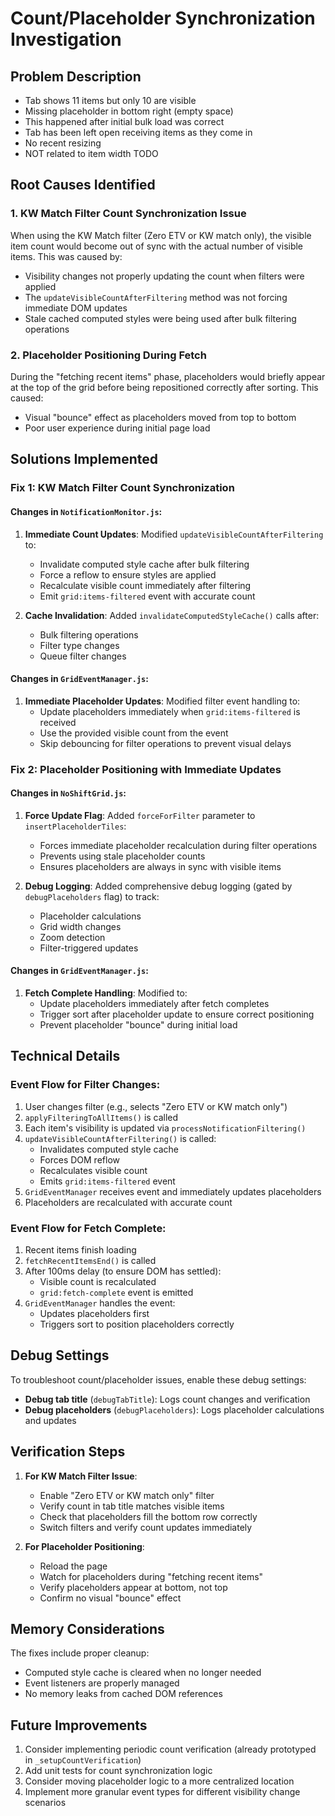 # Count/Placeholder Synchronization Investigation

## Problem Description

- Tab shows 11 items but only 10 are visible
- Missing placeholder in bottom right (empty space)
- This happened after initial bulk load was correct
- Tab has been left open receiving items as they come in
- No recent resizing
- NOT related to item width TODO

## Root Causes Identified

### 1. **KW Match Filter Count Synchronization Issue**

When using the KW Match filter (Zero ETV or KW match only), the visible item count would become out of sync with the actual number of visible items. This was caused by:

- Visibility changes not properly updating the count when filters were applied
- The `updateVisibleCountAfterFiltering` method was not forcing immediate DOM updates
- Stale cached computed styles were being used after bulk filtering operations

### 2. **Placeholder Positioning During Fetch**

During the "fetching recent items" phase, placeholders would briefly appear at the top of the grid before being repositioned correctly after sorting. This caused:

- Visual "bounce" effect as placeholders moved from top to bottom
- Poor user experience during initial page load

## Solutions Implemented

### Fix 1: KW Match Filter Count Synchronization

#### Changes in `NotificationMonitor.js`:

1. **Immediate Count Updates**: Modified `updateVisibleCountAfterFiltering` to:

    - Invalidate computed style cache after bulk filtering
    - Force a reflow to ensure styles are applied
    - Recalculate visible count immediately after filtering
    - Emit `grid:items-filtered` event with accurate count

2. **Cache Invalidation**: Added `invalidateComputedStyleCache()` calls after:
    - Bulk filtering operations
    - Filter type changes
    - Queue filter changes

#### Changes in `GridEventManager.js`:

1. **Immediate Placeholder Updates**: Modified filter event handling to:
    - Update placeholders immediately when `grid:items-filtered` is received
    - Use the provided visible count from the event
    - Skip debouncing for filter operations to prevent visual delays

### Fix 2: Placeholder Positioning with Immediate Updates

#### Changes in `NoShiftGrid.js`:

1. **Force Update Flag**: Added `forceForFilter` parameter to `insertPlaceholderTiles`:

    - Forces immediate placeholder recalculation during filter operations
    - Prevents using stale placeholder counts
    - Ensures placeholders are always in sync with visible items

2. **Debug Logging**: Added comprehensive debug logging (gated by `debugPlaceholders` flag) to track:
    - Placeholder calculations
    - Grid width changes
    - Zoom detection
    - Filter-triggered updates

#### Changes in `GridEventManager.js`:

1. **Fetch Complete Handling**: Modified to:
    - Update placeholders immediately after fetch completes
    - Trigger sort after placeholder update to ensure correct positioning
    - Prevent placeholder "bounce" during initial load

## Technical Details

### Event Flow for Filter Changes:

1. User changes filter (e.g., selects "Zero ETV or KW match only")
2. `applyFilteringToAllItems()` is called
3. Each item's visibility is updated via `processNotificationFiltering()`
4. `updateVisibleCountAfterFiltering()` is called:
    - Invalidates computed style cache
    - Forces DOM reflow
    - Recalculates visible count
    - Emits `grid:items-filtered` event
5. `GridEventManager` receives event and immediately updates placeholders
6. Placeholders are recalculated with accurate count

### Event Flow for Fetch Complete:

1. Recent items finish loading
2. `fetchRecentItemsEnd()` is called
3. After 100ms delay (to ensure DOM has settled):
    - Visible count is recalculated
    - `grid:fetch-complete` event is emitted
4. `GridEventManager` handles the event:
    - Updates placeholders first
    - Triggers sort to position placeholders correctly

## Debug Settings

To troubleshoot count/placeholder issues, enable these debug settings:

- **Debug tab title** (`debugTabTitle`): Logs count changes and verification
- **Debug placeholders** (`debugPlaceholders`): Logs placeholder calculations and updates

## Verification Steps

1. **For KW Match Filter Issue**:

    - Enable "Zero ETV or KW match only" filter
    - Verify count in tab title matches visible items
    - Check that placeholders fill the bottom row correctly
    - Switch filters and verify count updates immediately

2. **For Placeholder Positioning**:
    - Reload the page
    - Watch for placeholders during "fetching recent items"
    - Verify placeholders appear at bottom, not top
    - Confirm no visual "bounce" effect

## Memory Considerations

The fixes include proper cleanup:

- Computed style cache is cleared when no longer needed
- Event listeners are properly managed
- No memory leaks from cached DOM references

## Future Improvements

1. Consider implementing periodic count verification (already prototyped in `_setupCountVerification`)
2. Add unit tests for count synchronization logic
3. Consider moving placeholder logic to a more centralized location
4. Implement more granular event types for different visibility change scenarios
